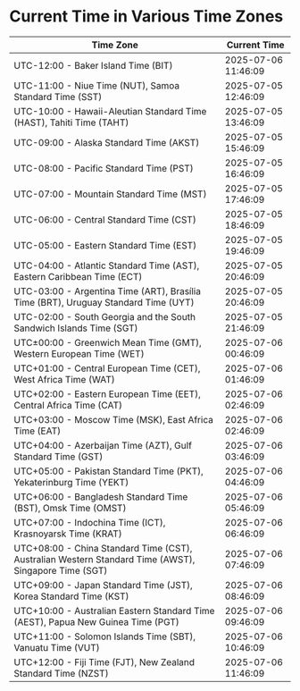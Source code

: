 # Current Time in Various Time Zones

| Time Zone | Current Time |
|-----------|--------------|
| UTC-12:00 - Baker Island Time (BIT) | 2025-07-06 11:46:09 |
| UTC-11:00 - Niue Time (NUT), Samoa Standard Time (SST) | 2025-07-05 12:46:09 |
| UTC-10:00 - Hawaii-Aleutian Standard Time (HAST), Tahiti Time (TAHT) | 2025-07-05 13:46:09 |
| UTC-09:00 - Alaska Standard Time (AKST) | 2025-07-05 15:46:09 |
| UTC-08:00 - Pacific Standard Time (PST) | 2025-07-05 16:46:09 |
| UTC-07:00 - Mountain Standard Time (MST) | 2025-07-05 17:46:09 |
| UTC-06:00 - Central Standard Time (CST) | 2025-07-05 18:46:09 |
| UTC-05:00 - Eastern Standard Time (EST) | 2025-07-05 19:46:09 |
| UTC-04:00 - Atlantic Standard Time (AST), Eastern Caribbean Time (ECT) | 2025-07-05 20:46:09 |
| UTC-03:00 - Argentina Time (ART), Brasília Time (BRT), Uruguay Standard Time (UYT) | 2025-07-05 20:46:09 |
| UTC-02:00 - South Georgia and the South Sandwich Islands Time (SGT) | 2025-07-05 21:46:09 |
| UTC±00:00 - Greenwich Mean Time (GMT), Western European Time (WET) | 2025-07-06 00:46:09 |
| UTC+01:00 - Central European Time (CET), West Africa Time (WAT) | 2025-07-06 01:46:09 |
| UTC+02:00 - Eastern European Time (EET), Central Africa Time (CAT) | 2025-07-06 02:46:09 |
| UTC+03:00 - Moscow Time (MSK), East Africa Time (EAT) | 2025-07-06 02:46:09 |
| UTC+04:00 - Azerbaijan Time (AZT), Gulf Standard Time (GST) | 2025-07-06 03:46:09 |
| UTC+05:00 - Pakistan Standard Time (PKT), Yekaterinburg Time (YEKT) | 2025-07-06 04:46:09 |
| UTC+06:00 - Bangladesh Standard Time (BST), Omsk Time (OMST) | 2025-07-06 05:46:09 |
| UTC+07:00 - Indochina Time (ICT), Krasnoyarsk Time (KRAT) | 2025-07-06 06:46:09 |
| UTC+08:00 - China Standard Time (CST), Australian Western Standard Time (AWST), Singapore Time (SGT) | 2025-07-06 07:46:09 |
| UTC+09:00 - Japan Standard Time (JST), Korea Standard Time (KST) | 2025-07-06 08:46:09 |
| UTC+10:00 - Australian Eastern Standard Time (AEST), Papua New Guinea Time (PGT) | 2025-07-06 09:46:09 |
| UTC+11:00 - Solomon Islands Time (SBT), Vanuatu Time (VUT) | 2025-07-06 10:46:09 |
| UTC+12:00 - Fiji Time (FJT), New Zealand Standard Time (NZST) | 2025-07-06 11:46:09 |
